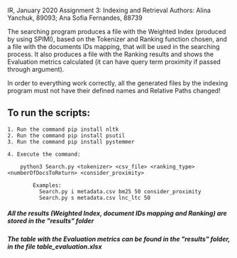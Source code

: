  IR, January 2020
Assignment 3: Indexing and Retrieval
Authors: Alina Yanchuk, 89093; Ana Sofia Fernandes, 88739


The searching program produces a file with the Weighted Index (produced by using SPIMI), based on the Tokenizer and Ranking function chosen, and a file with the documents IDs mapping, that will be used in the searching process. It also produces a file with the Ranking results and shows the Evaluation metrics calculated (it can have query term proximity if passed through argument).

In order to everything work correctly, all the generated files by the indexing program must not have their defined names and Relative Paths changed!


## To run the scripts:

    1. Run the command pip install nltk
    2. Run the command pip install psutil
    3. Run the command pip install pystemmer
    
    4. Execute the command:    

        python3 Search.py <tokenizer> <csv_file> <ranking_type> <numberOfDocsToReturn> <consider_proximity>

            Examples: 
              Search.py i metadata.csv bm25 50 consider_proximity
              Search.py s metadata.csv lnc_ltc 50


##### All the results (Weighted Index, document IDs mapping and Ranking) are stored in the "results" folder             

##### The table with the Evaluation metrics can be found in the "results" folder, in the file table_evaluation.xlsx
